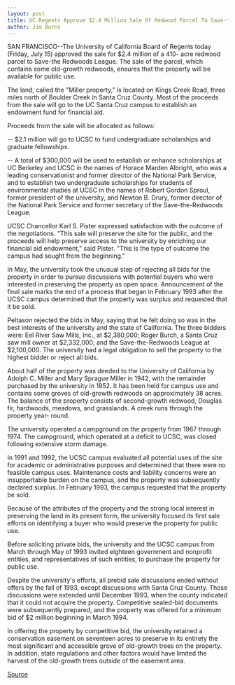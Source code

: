 ```yaml
---
layout: post
title: UC Regents Approve $2.4 Million Sale Of Redwood Parcel To Save-the-redwoods League
author: Jim Burns
---
```


SAN FRANCISCO--The University of California Board of Regents  today (Friday, July 15) approved the sale for $2.4 million of a 410- acre redwood parcel to Save-the Redwoods League. The sale of the  parcel, which contains some old-growth redwoods, ensures that the  property will be available for public use.

The land, called the "Miller property," is located on Kings Creek  Road, three miles north of Boulder Creek in Santa Cruz County. Most  of the proceeds from the sale will go to the UC Santa Cruz campus to  establish an endowment fund for financial aid.

Proceeds from the sale will be allocated as follows:

\-- $2.1 million will go to UCSC to fund undergraduate  scholarships and graduate fellowships.

\-- A total of $300,000 will be used to establish or enhance  scholarships at UC Berkeley and UCSC in the names of Horace Marden  Albright, who was a leading conservationist and former director of  the National Park Service, and to establish two undergraduate  scholarships for students of environmental studies at UCSC in the  names of Robert Gordon Sproul, former president of the university,  and Newton B. Drury, former director of the National Park Service  and former secretary of the Save-the-Redwoods League.

UCSC Chancellor Karl S. Pister expressed satisfaction with the  outcome of the negotiations. "This sale will preserve the site for the  public, and the proceeds will help preserve access to the university  by enriching our financial aid endowment," said Pister. "This is the  type of outcome the campus had sought from the beginning."

In May, the university took the unusual step of rejecting all  bids for the property in order to pursue discussions with potential  buyers who were interested in preserving the property as open  space. Announcement of the final sale marks the end of a process  that began in February 1993 after  the UCSC campus determined that the property was surplus and  requested that it be sold.

Peltason rejected the bids in May, saying that he felt doing so  was in the best interests of the university and the state of  California. The three bidders were: Eel River Saw Mills, Inc., at  $2,380,000; Roger Burch, a Santa Cruz saw mill owner at  $2,332,000; and the Save-the-Redwoods League at $2,100,000. The  university had a legal obligation to sell the property to the highest  bidder or reject all bids.

About half of the property was deeded to the University of  California by Adolph C. Miller and  Mary Sprague Miller in 1942, with the remainder purchased by the  university in 1952. It has been held for campus use and contains some groves of old-growth  redwoods on approximately 38 acres. The balance of the property  consists of second-growth redwood, Douglas fir, hardwoods,  meadows, and grasslands. A creek runs through the property year- round.

The university operated a campground on the property from  1967 through 1974. The campground, which operated at a deficit to  UCSC, was closed following extensive storm damage.

In 1991 and 1992, the UCSC campus evaluated all potential  uses of the site for academic or administrative purposes and  determined that there were no feasible campus uses. Maintenance  costs and liability concerns were an insupportable burden on the  campus, and the property was subsequently declared surplus. In  February 1993, the campus requested that the property be sold.

Because of the attributes of the property and the strong local  interest in preserving the land in its present form, the university  focused its first sale efforts on identifying a buyer who would  preserve the property for public use.

Before soliciting private bids, the university and the UCSC  campus from March through May of 1993 invited eighteen government  and nonprofit entities, and representatives of such entities, to  purchase the property for public use.

Despite the university's efforts, all prebid sale discussions  ended without offers by the fall of 1993, except discussions with  Santa Cruz County. Those discussions were extended until December  1993, when the county indicated that it could not acquire the  property. Competitive sealed-bid documents were subsequently  prepared, and the property was offered for a minimum bid of $2  million beginning in March 1994.

In offering the property by competitive bid, the university  retained a conservation easement on seventeen acres to preserve in  its entirety the most significant and accessible grove of old-growth  trees on the property. In addition, state regulations and other  factors would have limited the harvest of the old-growth trees  outside of the easement area.

[Source](http://www1.ucsc.edu/news_events/press_releases/archive/94-95/07-94/071594-Sale_of_Miller_prop.html "Permalink to 071594-Sale_of_Miller_prop")
